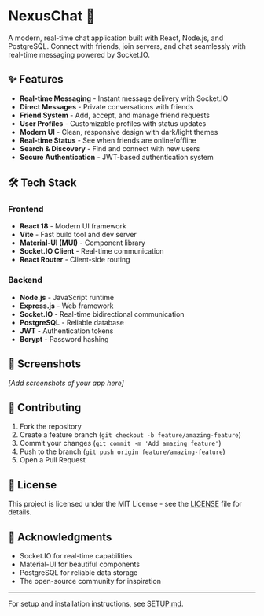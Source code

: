 # NexusChat 🚀

A modern, real-time chat application built with React, Node.js, and PostgreSQL. Connect with friends, join servers, and chat seamlessly with real-time messaging powered by Socket.IO.

## ✨ Features

- **Real-time Messaging** - Instant message delivery with Socket.IO
- **Direct Messages** - Private conversations with friends
- **Friend System** - Add, accept, and manage friend requests
- **User Profiles** - Customizable profiles with status updates
- **Modern UI** - Clean, responsive design with dark/light themes
- **Real-time Status** - See when friends are online/offline
- **Search & Discovery** - Find and connect with new users
- **Secure Authentication** - JWT-based authentication system

## 🛠️ Tech Stack

### Frontend
- **React 18** - Modern UI framework
- **Vite** - Fast build tool and dev server
- **Material-UI (MUI)** - Component library
- **Socket.IO Client** - Real-time communication
- **React Router** - Client-side routing

### Backend
- **Node.js** - JavaScript runtime
- **Express.js** - Web framework
- **Socket.IO** - Real-time bidirectional communication
- **PostgreSQL** - Reliable database
- **JWT** - Authentication tokens
- **Bcrypt** - Password hashing

## 📱 Screenshots

*[Add screenshots of your app here]*

## 🤝 Contributing

1. Fork the repository
2. Create a feature branch (`git checkout -b feature/amazing-feature`)
3. Commit your changes (`git commit -m 'Add amazing feature'`)
4. Push to the branch (`git push origin feature/amazing-feature`)
5. Open a Pull Request

## 📄 License

This project is licensed under the MIT License - see the [LICENSE](LICENSE) file for details.

## 🙏 Acknowledgments

- Socket.IO for real-time capabilities
- Material-UI for beautiful components
- PostgreSQL for reliable data storage
- The open-source community for inspiration

---


For setup and installation instructions, see [SETUP.md](SETUP.md).